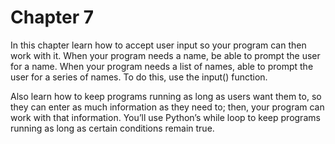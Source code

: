 # Chapter 7

In this chapter learn how to accept user input so your program can then work with it. 
When your program needs a name, be able to prompt the user for a name. 
When your program needs a list of names, able to prompt the user for a series of 
names. To do this, use the input() function.

Also learn how to keep programs running as long as users want them to, 
so they can enter as much information as they need to; 
then, your program can work with that information. 
You’ll use Python’s while loop to keep programs running as long 
as certain conditions remain true.
